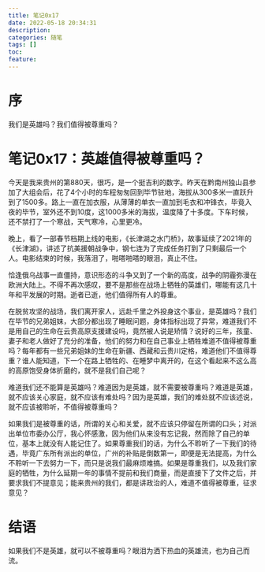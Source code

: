 ```yaml
---
title: 笔记0x17
date: 2022-05-18 20:34:31
description: 
categories: 随笔
tags: [] 
toc: 
feature: 
---
```


# 序
我们是英雄吗？我们值得被尊重吗？

<!-- more -->

# 笔记0x17：英雄值得被尊重吗？

今天是我来贵州的第880天，很巧，是一个挺吉利的数字。昨天在黔南州独山县参加了大组会后，花了4个小时的车程匆匆回到毕节驻地，海拔从300多米一直跃升到了1500多。路上一直在加衣服，从薄薄的单衣一直加到毛衣和冲锋衣，毕竟入夜的毕节，室外还不到10度，这1000多米的海拔，温度降了十多度。下车时候，还不禁打了一个寒战，天气寒冷，心里更冷。

晚上，看了一部春节档期上线的电影，《长津湖之水门桥》，故事延续了2021年的《长津湖》，讲述了抗美援朝战争中，钢七连为了完成任务打到了只剩最后一个人。电影结束的时候，我落泪了，啪嗒啪嗒的眼泪，真止不住。

恰逢俄乌战事一直僵持，意识形态的斗争又到了一个新的高度，战争的阴霾弥漫在欧洲大陆上。不得不再次感叹，要不是那些在战场上牺牲的英雄们，哪能有这几十年和平发展的时期。逝者已逝，他们值得所有人的尊重。

在脱贫攻坚的战场，我们离开家人，远赴千里之外投身这个事业，是英雄吗？我们在毕节的兄弟姐妹，大部分都出现了睡眠问题，身体指标出现了异常，难道我们不是用自己的生命在云贵高原支援建设吗，竟然被人说是矫情？说好的三年，孩童、妻子和老人做好了充分的准备，他们的努力和在自己事业上牺牲难道不值得被尊重吗？每年都有一些兄弟姐妹的生命在新疆、西藏和云贵川定格，难道他们不值得尊重？谁人能知道，下一个在路上牺牲的、在睡梦中离开的，在这个看起来不这么高的高原饱受身体折磨的，就不是我们自己呢？

难道我们还不能算是英雄吗？难道因为是英雄，就不需要被尊重吗？难道是英雄，就不应该关心家庭，就不应该有难处吗？因为是英雄，我们的难处就不应该述说，就不应该被聆听，不值得被尊重吗？

如果我们是被尊重的话，所谓的关心和关爱，就不应该只停留在所谓的口头；对派出单位市委办公厅，我心怀感激，因为他们从来没有忘记我，然而除了自己的单位，基本上就没有人能记住了。如果尊重我们的话，为什么不聆听了一下我们的待遇，毕竟广东所有派出的单位，广州的补贴是倒数第一，即便是无法提高，为什么不聆听一下去努力一下，而只是说我们最麻烦难搞。如果是尊重我们，以及我们家庭的牺牲，为什么延期一年的事情不提前和我们商量，而是直接下了文件之后，并要求我们不提意见；能来贵州的我们，都是讲政治的人，难道不值得被尊重，征求意见？

# 结语

如果我们不是英雄，就可以不被尊重吗？眼泪为洒下热血的英雄流，也为自己而流。